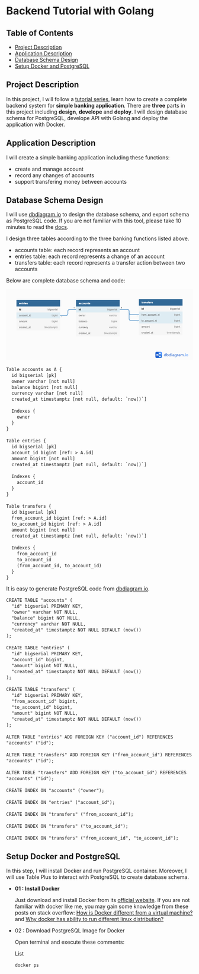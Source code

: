 # Backend Tutorial with Golang

## Table of Contents

- [Project Description](#project-description)
- [Application Description](#application-description)
- [Database Schema Design](#database-schema-design)
- [Setup Docker and PostgreSQL](#setup-docker-and-postgresql)

## Project Description

In this project, I will follow a [tutorial series](https://youtu.be/rx6CPDK_5mU), learn how to create a complete backend system for **simple banking application**. There are **three** parts in this project including **design**, **develope** and **deploy**. I will design database schema for PostgreSQL, develope API with Golang and deploy the application with Docker.

## Application Description

I will create a simple banking application including these functions:
- create and manage account
- record any changes of accounts
- support transfering money between accounts

## Database Schema Design

I will use [dbdiagram.io](https://dbdiagram.io/home) to design the database schema, and export schema as PostgreSQL code. If you are not familiar with this tool, please take 10 minutes to read the [docs](https://www.dbml.org/docs/#syntax-consistency).

I design three tables according to the three banking functions listed above.

- accounts table: each record represents an account
- entries table: each record represents a change of an account
- transfers table: each record represents a transfer action between two accounts

Below are complete database schema and code: 

![database schema](https://github.com/johnnyhwu/Backend-Tutorial-with-Golang/blob/main/assets/images/database%20schema.png)

```
Table accounts as A {
  id bigserial [pk]
  owner varchar [not null]
  balance bigint [not null]
  currency varchar [not null]
  created_at timestamptz [not null, default: `now()`]

  Indexes {
    owner
  }
}

Table entries {
  id bigserial [pk]
  account_id bigint [ref: > A.id]
  amount bigint [not null]
  created_at timestamptz [not null, default: `now()`]

  Indexes {
    account_id
  }
}

Table transfers {
  id bigserial [pk]
  from_account_id bigint [ref: > A.id]
  to_account_id bigint [ref: > A.id]
  amount bigint [not null]
  created_at timestamptz [not null, default: `now()`]

  Indexes {
    from_account_id
    to_account_id
    (from_account_id, to_account_id)
  }
}
```

It is easy to generate PostgreSQL code from [dbdiagram.io](https://dbdiagram.io/home).

```
CREATE TABLE "accounts" (
  "id" bigserial PRIMARY KEY,
  "owner" varchar NOT NULL,
  "balance" bigint NOT NULL,
  "currency" varchar NOT NULL,
  "created_at" timestamptz NOT NULL DEFAULT (now())
);

CREATE TABLE "entries" (
  "id" bigserial PRIMARY KEY,
  "account_id" bigint,
  "amount" bigint NOT NULL,
  "created_at" timestamptz NOT NULL DEFAULT (now())
);

CREATE TABLE "transfers" (
  "id" bigserial PRIMARY KEY,
  "from_account_id" bigint,
  "to_account_id" bigint,
  "amount" bigint NOT NULL,
  "created_at" timestamptz NOT NULL DEFAULT (now())
);

ALTER TABLE "entries" ADD FOREIGN KEY ("account_id") REFERENCES "accounts" ("id");

ALTER TABLE "transfers" ADD FOREIGN KEY ("from_account_id") REFERENCES "accounts" ("id");

ALTER TABLE "transfers" ADD FOREIGN KEY ("to_account_id") REFERENCES "accounts" ("id");

CREATE INDEX ON "accounts" ("owner");

CREATE INDEX ON "entries" ("account_id");

CREATE INDEX ON "transfers" ("from_account_id");

CREATE INDEX ON "transfers" ("to_account_id");

CREATE INDEX ON "transfers" ("from_account_id", "to_account_id");
```

## Setup Docker and PostgreSQL

In this step, I will install Docker and run PostgreSQL container. Moreover, I will use Table Plus to interact with PostgreSQL to create database schema.

- **01 : Install Docker**

  Just download and install Docker from its [official website](https://www.docker.com/get-started). If you are not familiar with docker like me, you may gain some knowledge from these posts on stack overflow: [How is Docker different from a virtual machine?](https://stackoverflow.com/questions/16047306/how-is-docker-different-from-a-virtual-machine) and [Why docker has ability to run different linux distribution?](https://stackoverflow.com/questions/25444099/why-docker-has-ability-to-run-different-linux-distribution)

- 02 : Download PostgreSQL Image for Docker

  Open terminal and execute these comments:

  List 
  ```
  docker ps
  ```

